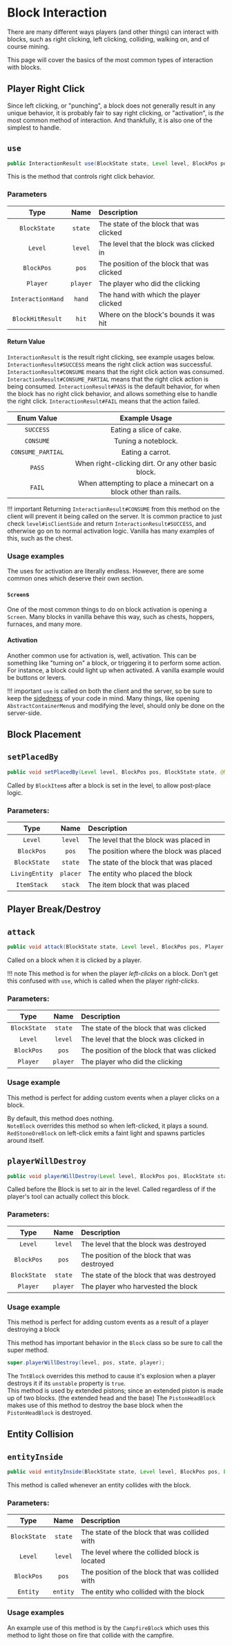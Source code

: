 Block Interaction
=================

There are many different ways players (and other things) can interact with blocks, such as right clicking, left clicking, colliding, walking on, and of course mining.

This page will cover the basics of the most common types of interaction with blocks.

Player Right Click
------------------
Since left clicking, or "punching", a block does not generally result in any unique behavior, it is probably fair to say right clicking, or "activation", is *the* most common method of interaction. And thankfully, it is also one of the simplest to handle.

`use`
----------------

```java
public InteractionResult use(BlockState state, Level level, BlockPos pos, Player player, InteractionHand hand, BlockHitResult hit)
```

This is the method that controls right click behavior.

### Parameters
|         Type          |     Name     |                  Description                  |
|:---------------------:|:------------:|:----------------------------------------------|
|      `BlockState`     |   `state`    | The state of the block that was clicked       |
|        `Level`        |  `level`   | The level that the block was clicked in       |
|       `BlockPos`      |    `pos`     | The position of the block that was clicked    |
|     `Player`    |   `player`   | The player who did the clicking               |
|         `InteractionHand`        |   `hand`   | The hand with which the player clicked        |
| `BlockHitResult` |    `hit`     | Where on the block's bounds it was hit        |

#### Return Value

`InteractionResult` is the result right clicking, see example usages below. `InteractionResult#SUCCESS` means the right click action was successful. `InteractionResult#CONSUME` means that the right click action was consumed. `InteractionResult#CONSUME_PARTIAL` means that the right click action is being consumed. `InteractionResult#PASS` is the default behavior, for when the block has no right click behavior, and allows something else to handle the right click. `InteractionResult#FAIL` means that the action failed.

|     Enum Value     |                           Example Usage                          |
|:------------------:|:----------------------------------------------------------------:|
|  `SUCCESS`         | Eating a slice of cake.                                          |
|  `CONSUME`         | Tuning a noteblock.                                              |
|  `CONSUME_PARTIAL` | Eating a carrot.                                                 |
|   `PASS`           | When right-clicking dirt. Or any other basic block.              |
|   `FAIL`           | When attempting to place a minecart on a block other than rails. |

!!! important
    Returning `InteractionResult#CONSUME` from this method on the client will prevent it being called on the server. It is common practice to just check `level#isClientSide` and return `InteractionResult#SUCCESS`, and otherwise go on to normal activation logic. Vanilla has many examples of this, such as the chest.

### Usage examples

The uses for activation are literally endless. However, there are some common ones which deserve their own section.

#### `Screen`s

One of the most common things to do on block activation is opening a `Screen`. Many blocks in vanilla behave this way, such as chests, hoppers, furnaces, and many more.

#### Activation

Another common use for activation is, well, activation. This can be something like "turning on" a block, or triggering it to perform some action. For instance, a block could light up when activated. A vanilla example would be buttons or levers.

!!! important
    `use` is called on both the client and the server, so be sure to keep the [sidedness][] of your code in mind. Many things, like opening `AbstractContainerMenu`s and modifying the level, should only be done on the server-side.

Block Placement
--------------------

`setPlacedBy`
----------------

```java
public void setPlacedBy(Level level, BlockPos pos, BlockState state, @Nullable LivingEntity placer, ItemStack stack)
```

Called by `BlockItem`s after a block is set in the level, to allow post-place logic.


### Parameters:
|      Type       |     Name     |                  Description                  |
|:---------------:|:------------:|:----------------------------------------------|
|     `Level`     |  `level`   | The level that the block was placed in        |
|    `BlockPos`   |    `pos`     | The position where the block was placed       |
|   `BlockState`  |   `state`    | The state of the block that was placed        |
|  `LivingEntity` |   `placer`   | The entity who placed the block               |
|   `ItemStack`   |   `stack`    | The item block that was placed                |

Player Break/Destroy
--------------------

`attack`
----------------

```java
public void attack(BlockState state, Level level, BlockPos pos, Player player)
```

Called on a block when it is clicked by a player.

!!! note
    This method is for when the player *left-clicks* on a block. Don't get this confused with `use`, which is called when the player *right-clicks*.

### Parameters:
|      Type       |     Name     |                  Description                  |
|:---------------:|:------------:|:----------------------------------------------|
|   `BlockState`  |   `state`    | The state of the block that was clicked       |
|     `Level`     |  `level`   | The level that the block was clicked in       |
|    `BlockPos`   |    `pos`     | The position of the block that was clicked    |
|  `Player` |   `player`   | The player who did the clicking               |

### Usage example
This method is perfect for adding custom events when a player clicks on a block.

By default, this method does nothing.  
`NoteBlock` overrides this method so when left-clicked, it plays a sound. `RedStoneOreBlock` on left-click emits a faint light and spawns particles around itself.

`playerWillDestroy`
----------------

```java
public void playerWillDestroy(Level level, BlockPos pos, BlockState state, Player player)
```

Called before the Block is set to air in the level. Called regardless of if the player's tool can actually collect this block.

### Parameters:
|      Type       |    Name     |                 Description                  |
|:---------------:|:-----------:|:---------------------------------------------|
|     `Level`     |  `level`  | The level that the block was destroyed       |
|   `BlockPos`    |    `pos`    | The position of the block that was destroyed |
|   `BlockState`  |   `state`   | The state of the block that was destroyed    |
|  `Player` |   `player`  | The player who harvested the block           |

### Usage example
This method is perfect for adding custom events as a result of a player destroying a block

This method has important behavior in the `Block` class so be sure to call the super method.
```java
super.playerWillDestroy(level, pos, state, player);
```

The `TntBlock` overrides this method to cause it's explosion when a player destroys it if its `unstable` property is `true`.  
This method is used by extended pistons; since an extended piston is made up of two blocks. (the extended head and the base)
The `PistonHeadBlock` makes use of this method to destroy the base block when the `PistonHeadBlock` is destroyed. 


Entity Collision
----------------

`entityInside`
----------------

```java
public void entityInside(BlockState state, Level level, BlockPos pos, Entity entity)
```

This method is called whenever an entity collides with the block.


### Parameters:
|      Type       |    Name     |                    Description                   |
|:---------------:|:-----------:|:-------------------------------------------------|
|   `BlockState`  |   `state`   | The state of the block that was collided with    |
|     `Level`     |  `level`  | The level where the collided block is located    |
|   `BlockPos`    |    `pos`    | The position of the block that was collided with |
|    `Entity`     |  `entity` | The entity who collided with the block           |

### Usage examples

An example use of this method is by the `CampfireBlock` which uses this method to light those on fire that collide with the campfire.


[sidedness]: ../concepts/sides.md
